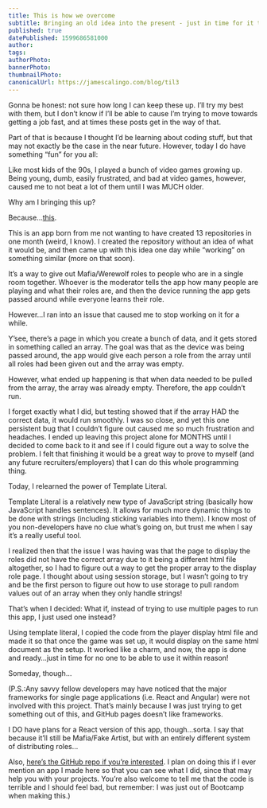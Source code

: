 ```yaml
---
title: This is how we overcome
subtitle: Bringing an old idea into the present - just in time for it to not be useful
published: true
datePublished: 1599686581000
author: 
tags:
authorPhoto: 
bannerPhoto:
thumbnailPhoto: 
canonicalUrl: https://jamescalingo.com/blog/til3
---
```

Gonna be honest: not sure how long I can keep these up. I’ll try my best with them, but I don’t know if I’ll be able to cause I’m trying to move towards getting a job fast, and at times these posts get in the way of that.

Part of that is because I thought I’d be learning about coding stuff, but that may not exactly be the case in the near future. However, today I do have something “fun” for you all:

Like most kids of the 90s, I played a bunch of video games growing up. Being young, dumb, easily frustrated, and bad at video games, however, caused me to not beat a lot of them until I was MUCH older.

Why am I bringing this up?

Because…<a href="https://jamescalingo.dev/passnplaygames/" target="blank">this</a>.

This is an app born from me not wanting to have created 13 repositories in one month (weird, I know). I created the repository without an idea of what it would be, and then came up with this idea one day while “working” on something similar (more on that soon).

It’s a way to give out Mafia/Werewolf roles to people who are in a single room together. Whoever is the moderator tells the app how many people are playing and what their roles are, and then the device running the app gets passed around while everyone learns their role.

However…I ran into an issue that caused me to stop working on it for a while.

Y’see, there’s a page in which you create a bunch of data, and it gets stored in something called an array. The goal was that as the device was being passed around, the app would give each person a role from the array until all roles had been given out and the array was empty.

However, what ended up happening is that when data needed to be pulled from the array, the array was already empty. Therefore, the app couldn’t run.

I forget exactly what I did, but testing showed that if the array HAD the correct data, it would run smoothly. I was so close, and yet this one persistent bug that I couldn’t figure out caused me so much frustration and headaches. I ended up leaving this project alone for MONTHS until I decided to come back to it and see if I could figure out a way to solve the problem. I felt that finishing it would be a great way to prove to myself (and any future recruiters/employers) that I can do this whole programming thing.

Today, I relearned the power of Template Literal.

Template Literal is a relatively new type of JavaScript string (basically how JavaScript handles sentences). It allows for much more dynamic things to be done with strings (including sticking variables into them). I know most of you non-developers have no clue what’s going on, but trust me when I say it’s a really useful tool.

I realized then that the issue I was having was that the page to display the roles did not have the correct array due to it being a different html file altogether, so I had to figure out a way to get the proper array to the display role page. I thought about using session storage, but I wasn’t going to try and be the first person to figure out how to use storage to pull random values out of an array when they only handle strings!

That’s when I decided: What if, instead of trying to use multiple pages to run this app, I just used one instead?

Using template literal, I copied the code from the player display html file and made it so that once the game was set up, it would display on the same html document as the setup. It worked like a charm, and now, the app is done and ready…just in time for no one to be able to use it within reason!

Someday, though…

(P.S.:Any savvy fellow developers may have noticed that the major frameworks for single page applications (i.e. React and Angular) were not involved with this project. That’s mainly because I was just trying to get something out of this, and GitHub pages doesn’t like frameworks.

I DO have plans for a React version of this app, though…sorta. I say that because it’ll still be Mafia/Fake Artist, but with an entirely different system of distributing roles… 

Also, <a href="https://github.com/JamesCalingo/passnplaygames" target="blank">here’s the GitHub repo if you’re interested</a>. I plan on doing this if I ever mention an app I made here so that you can see what I did, since that may help you with your projects. You’re also welcome to tell me that the code is terrible and I should feel bad, but remember: I was just out of Bootcamp when making this.)